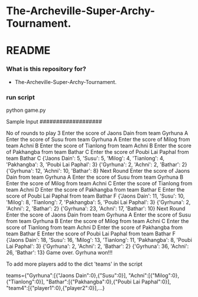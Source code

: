 # The-Archeville-Super-Archy-Tournament.
# README #

### What is this repository for? ###

* The-Archeville-Super-Archy-Tournament.

### run script ###

python game.py


Sample Input
###################

No of rounds to play 3
Enter the score of Jaons Dain from team Gyrhuna A
Enter the score of Susu from team Gyrhuna A
Enter the score of Milog from team Achni B
Enter the score of Tianlong from team Achni B
Enter the score of Pakhangba from team Bathar C
Enter the score of Poubi Lai Paphal from team Bathar C
{'Jaons Dain': 5, 'Susu': 5, 'Milog': 4, 'Tianlong': 4, 'Pakhangba': 3, 'Poubi Lai Paphal': 3}
{'Gyrhuna': 2, 'Achni': 2, 'Bathar': 2}
{'Gyrhuna': 12, 'Achni': 10, 'Bathar': 8}
Next Round
Enter the score of Jaons Dain from team Gyrhuna A
Enter the score of Susu from team Gyrhuna B
Enter the score of Milog from team Achni C
Enter the score of Tianlong from team Achni D
Enter the score of Pakhangba from team Bathar E
Enter the score of Poubi Lai Paphal from team Bathar F
{'Jaons Dain': 11, 'Susu': 10, 'Milog': 8, 'Tianlong': 7, 'Pakhangba': 5, 'Poubi Lai Paphal': 3}
{'Gyrhuna': 2, 'Achni': 2, 'Bathar': 2}
{'Gyrhuna': 23, 'Achni': 17, 'Bathar': 10}
Next Round
Enter the score of Jaons Dain from team Gyrhuna A
Enter the score of Susu from team Gyrhuna B
Enter the score of Milog from team Achni C
Enter the score of Tianlong from team Achni D
Enter the score of Pakhangba from team Bathar E
Enter the score of Poubi Lai Paphal from team Bathar F
{'Jaons Dain': 18, 'Susu': 16, 'Milog': 13, 'Tianlong': 11, 'Pakhangba': 8, 'Poubi Lai Paphal': 3}
{'Gyrhuna': 2, 'Achni': 2, 'Bathar': 2}
{'Gyrhuna': 36, 'Achni': 26, 'Bathar': 13}
Game over. Gyrhuna won!!!



To add more players add to the dict 'teams' in the script

teams={"Gyrhuna":[{"Jaons Dain":0},{"Susu":0}],
       "Achni":[{"Milog":0},{"Tianlong":0}],
       "Bathar":[{"Pakhangba":0},{"Poubi Lai Paphal":0}],
       "team4":[{"player1":0},{"player2":0}],...}
       

